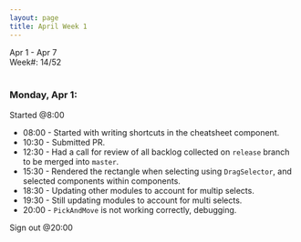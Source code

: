 ```yaml
---
layout: page
title: April Week 1
---
```


Apr 1 - Apr 7<br>
Week#: 14/52<br><br>

### Monday, Apr 1:

Started @8:00

- 08:00 - Started with writing shortcuts in the cheatsheet component.
- 10:30 - Submitted PR.
- 12:30 - Had a call for review of all backlog collected on `release` branch to be merged into `master`.
- 15:30 - Rendered the rectangle when selecting using `DragSelector`, and selected components within components.
- 18:30 - Updating other modules to account for multip selects.
- 19:30 - Still updating modules to account for multi selects.
- 20:00 - `PickAndMove` is not working correctly, debugging.

Sign out @20:00